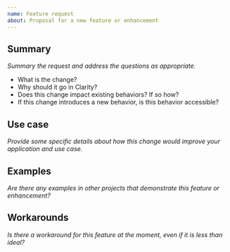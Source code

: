 ```yaml
---
name: Feature request
about: Proposal for a new feature or enhancement
---
```


## Summary

_Summary the request and address the questions as appropriate._

* What is the change?
* Why should it go in Clarity?
* Does this change impact existing behaviors? If so how?
* If this change introduces a new behavior, is this behavior accessible?

## Use case

_Provide some specific details about how this change would improve your application and use case._

## Examples

_Are there any examples in other projects that demonstrate this feature or enhancement?_

## Workarounds

_Is there a workaround for this feature at the moment, even if it is less than ideal?_
